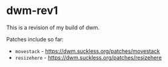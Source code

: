 # dwm-rev1

This is a revision of my build of dwm.

Patches include so far:

- `movestack` - https://dwm.suckless.org/patches/movestack
- `resizehere` - https://dwm.suckless.org/patches/resizehere
